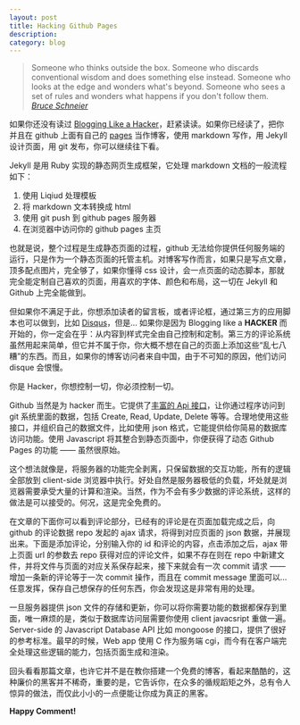 ```yaml
---
layout: post
title: Hacking Github Pages
description:
category: blog
---
```


> Someone who thinks outside the box. 
> Someone who discards conventional wisdom and does something else instead. 
> Someone who looks at the edge and wonders what's beyond. 
> Someone who sees a set of rules and wonders what happens if you don't follow them. 
> <cite> [Bruce Schneier][5] </cite>


如果你还没有读过 [Blogging Like a Hacker][1]，赶紧读读。如果你已经读了，把你并且在 github 上面有自己的 [pages][4] 当作博客，使用 markdown 写作，用 Jekyll 设计页面，用 git 发布，你可以继续往下看。

Jekyll 是用 Ruby 实现的静态网页生成框架，它处理 markdown 文档的一般流程如下：

 1. 使用 Liqiud 处理模板
 2. 将 markdown 文本转换成 html
 3. 使用 git push 到 github pages 服务器
 4. 在浏览器中访问你的 github pages 主页

也就是说，整个过程是生成静态页面的过程，github 无法给你提供任何服务端的运行，只是作为一个静态页面的托管主机。对博客写作而言，如果只是写点文章，顶多配点图片，完全够了，如果你懂得 css 设计，会一点页面的动态脚本，那就完全能定制自己喜欢的页面，用喜欢的字体、颜色和布局，这一切在 Jekyll 和 Github 上完全能做到。

但如果你不满足于此，你想添加读者的留言板，或者评论框，通过第三方的应用脚本也可以做到，比如 [Disqus][2]，但是... 如果你是因为 Blogging like a **HACKER** 而开始的，你一定会在乎：从内容到样式完全由自己控制和定制。第三方的评论系统虽然用起来简单，但它并不属于你，你大概不想在自己的页面上添加这些“乱七八糟”的东西。而且，如果你的博客访问者来自中国，由于不可知的原因，他们访问 disque 会恨慢。

你是 Hacker，你想控制一切，你必须控制一切。

Github 当然是为 hacker 而生。它提供了[丰富的 Api 接口][3]，让你通过程序访问到 git 系统里面的数据，包括 Create, Read, Update, Delete 等等。合理地使用这些接口，并组织自己的数据文件，比如使用 json 格式，它能提供给你简易的数据库访问功能。使用 Javascript 将其整合到静态页面中，你便获得了动态 Github Pages 的功能 —— 虽然很原始。

这个想法就像是，将服务器的功能完全剥离，只保留数据的交互功能，所有的逻辑全部放到 client-side 浏览器中执行。好处自然是服务器极低的负载，坏处就是浏览器需要承受大量的计算和渲染。当然，作为不会有多少数据的评论系统，这样的做法是可以接受的。何况，这是完全免费的。

在文章的下面你可以看到评论部分，已经有的评论是在页面加载完成之后，向 github 的评论数据 repo 发起的 ajax 请求，将得到对应页面的 json 数据，并展现出来。下面是添加评论，分别输入你的 id 和评论的内容，点击添加之后，ajax 带上页面 url 的参数去 repo 获得对应的评论文件，如果不存在则在 repo 中新建文件，并将文件与页面的对应关系保存起来，接下来就会有一次 commit 请求 —— 增加一条新的评论等于一次 commit 操作，而且在 commit message 里面可以... 任意发挥，保存自己想保存的任何东西，你会发现这是非常有用的处理。

一旦服务器提供 json 文件的存储和更新，你可以将你需要功能的数据都保存到里面，唯一麻烦的是，类似于数据库访问层需要你使用 client javacsript 重做一遍。Server-side 的 Javascript Database API 比如 mongoose 的接口，提供了很好的参考标准。最早的时候，Web app 使用 C 作为服务端 cgi，而今有在客户端完全处理这些逻辑的能力，包括页面生成和渲染。

回头看看那篇文章，也许它并不是在教你搭建一个免费的博客，看起来酷酷的，这种廉价的黑客并不稀奇，重要的是，它告诉你，在众多的循规蹈矩之外，总有令人惊异的做法，而仅此小小的一点便能让你成为真正的黑客。

**Happy Comment!**

[1]: http://tom.preston-werner.com/2008/11/17/blogging-like-a-hacker.html
[2]: http://disqus.com
[3]: https://developer.github.com
[4]: https://pages.github.com
[5]: https://www.schneier.com



